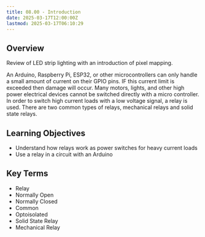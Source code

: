 ```yaml
---
title: 08.00 - Introduction
date: 2025-03-17T12:00:00Z
lastmod: 2025-03-17T06:10:29
---
```


## Overview

Review of LED strip lighting with an introduction of pixel mapping.

An Arduino, Raspberry Pi, ESP32, or other microcontrollers can only handle a small amount of current on their GPIO pins. IF this current limit is exceeded then damage will occur. Many motors, lights, and other high power electrical devices cannot be switched directly with a micro controller. In order to switch high current loads with a low voltage signal, a relay is used. There are two common types of relays, mechanical relays and solid state relays.

## Learning Objectives

- Understand how relays work as power switches for heavy current loads
- Use a relay in a circuit with an Arduino

## Key Terms

- Relay
- Normally Open
- Normally Closed
- Common
- Optoisolated
- Solid State Relay
- Mechanical Relay
